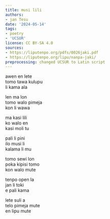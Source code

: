 ```yaml
---
title: musi lili
authors:
- jan Tesu
date: '2024-05-14'
tags:
- poetry
- 'UCSUR'
license: CC BY-SA 4.0
sources:
- https://liputenpo.org/pdfs/0026jaki.pdf
- https://liputenpo.org/lipu/nanpa-jaki/
preprocessing: changed UCSUR to Latin script
---
```


awen en lete  
tomo tawa kulupu  
li kama ala

len ma lon  
tomo walo pimeja  
kon li wawa

ma kasi lili  
ko walo en  
kasi moli tu

pali li pini  
ilo musi li  
kalama li mu

tomo sewi lon  
poka kipisi tomo  
kon walo mute

tenpo open la  
jan li toki  
e pali kama

lete suli a  
telo pimeja mute  
en lipu mute
